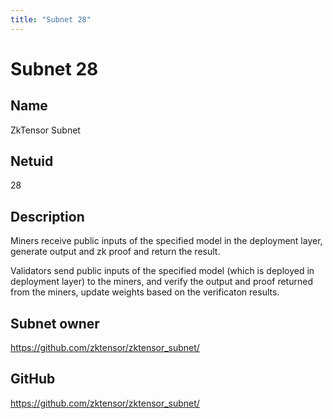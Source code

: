 ```yaml
---
title: "Subnet 28"
---
```


# Subnet 28

## Name

ZkTensor Subnet

## Netuid
28

## Description

Miners receive public inputs of the specified model in the deployment layer, generate output and zk proof and return the result. 

Validators send public inputs of the specified model (which is deployed in deployment layer) to the miners, and verify the output and proof returned from the miners, update weights based on the verificaton results.

## Subnet owner

https://github.com/zktensor/zktensor_subnet/

## GitHub

https://github.com/zktensor/zktensor_subnet/

<!-- 
## Hyperparameters

| Hyperparameter| Value|
|:---|------|
| rho | 10 |
| kappa | 32767 |
| immunity_period | 7200 |
| min_allowed_weights | 8 |
| max_weight_limit | 455 |
| tempo | 99 |
| min_difficulty | 1000000000000000000 |
| max_difficulty | 1000000000000000000 |
| weights_version | 2013 |
| weights_rate_limit | 100 |
| adjustment_interval | 112 |
| activity_cutoff | 5000 |
| registration_allowed | True |
| target_regs_per_interval | 2 |
| min_burn | 1000000000 |
| max_burn | 100000000000 |
| bonds_moving_avg | 900000 |
| max_regs_per_block | 1 |
| serving_rate_limit | 10 |
| max_validators | 128 | -->